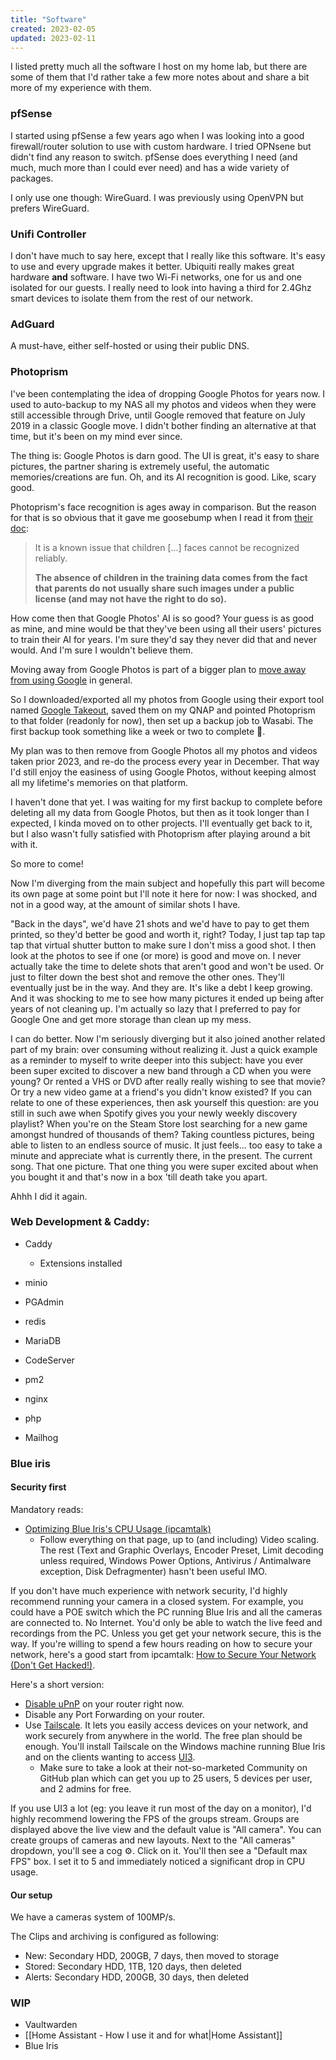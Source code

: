 ```yaml
---
title: "Software"
created: 2023-02-05
updated: 2023-02-11
---
```

I listed pretty much all the software I host on my home lab, but there are some of them that I'd rather take a few more notes about and share a bit more of my experience with them.

### pfSense
I started using pfSense a few years ago when I was looking into a good firewall/router solution to use with custom hardware. I tried OPNsene but didn't find any reason to switch. pfSense does everything I need (and much, much more than I could ever need) and has a wide variety of packages. 

I only use one though: WireGuard. I was previously using OpenVPN but prefers WireGuard.

### Unifi Controller
I don't have much to say here, except that I really like this software. It's easy to use and every upgrade makes it better. Ubiquiti really makes great hardware **and** software. I have two Wi-Fi networks, one for us and one isolated for our guests. I really need to look into having a third for 2.4Ghz smart devices to isolate them from the rest of our network. 

### AdGuard
A must-have, either self-hosted or using their public DNS. 

### Photoprism
I've been contemplating the idea of dropping Google Photos for years now. I used to auto-backup to my NAS all my photos and videos when they were still accessible through Drive, until Google removed that feature on July 2019 in a classic Google move. I didn't bother finding an alternative at that time, but it's been on my mind ever since.

The thing is: Google Photos is darn good. The UI is great, it's easy to share pictures, the partner sharing is extremely useful, the automatic memories/creations are fun. Oh, and its AI recognition is good. Like, scary good. 

Photoprism's face recognition is ages away in comparison. But the reason for that is so obvious that it gave me goosebump when I read it from [their doc](https://docs.photoprism.app/user-guide/organize/people/#asian-faces-and-children):

>It is a known issue that children [...] faces cannot be recognized reliably. 
>
>**The absence of children in the training data comes from the fact that parents do not usually share such images under a public license (and may not have the right to do so).**

How come then that Google Photos' AI is so good? Your guess is as good as mine, and mine would be that they've been using all their users' pictures to train their AI for years. I'm sure they'd say they never did that and never would. And I'm sure I wouldn't believe them.

Moving away from Google Photos is part of a bigger plan to [move away from using Google](From%20the%20Google%20Ecosystem%20to%20kinda%20self-hosted.md) in general.

So I downloaded/exported all my photos from Google using their export tool named [Google Takeout](https://takeout.google.com/), saved them on my QNAP and pointed Photoprism to that folder (readonly for now), then set up a backup job to Wasabi. The first backup took something like a week or two to complete 😬.

My plan was to then remove from Google Photos all my photos and videos taken prior 2023, and re-do the process every year in December. That way I'd still enjoy the easiness of using Google Photos, without keeping almost all my lifetime's memories on that platform.

I haven't done that yet. I was waiting for my first backup to complete before deleting all my data from Google Photos, but then as it took longer than I expected, I kinda moved on to other projects. I'll eventually get back to it, but I also wasn't fully satisfied with Photoprism after playing around a bit with it.

So more to come!

Now I'm diverging from the main subject and hopefully this part will become its own page at some point but I'll note it here for now: I was shocked, and not in a good way, at the amount of similar shots I have.

"Back in the days", we'd have 21 shots and we'd have to pay to get them printed, so they'd better be good and worth it, right? Today, I just tap tap tap tap that virtual shutter button to make sure I don't miss a good shot. I then look at the photos to see if one (or more) is good and move on. I never actually take the time to delete shots that aren't good and won't be used. Or just to filter down the best shot and remove the other ones. They'll eventually just be in the way. And they are. It's like a debt I keep growing. And it was shocking to me to see how many pictures it ended up being after years of not cleaning up. I'm actually so lazy that I preferred to pay for Google One and get more storage than clean up my mess.

I can do better. Now I'm seriously diverging but it also joined another related part of my brain: over consuming without realizing it. Just a quick example as a reminder to myself to write deeper into this subject: have you ever been super excited to discover a new band through a CD when you were young? Or rented a VHS or DVD after really really wishing to see that movie? Or try a new video game at a friend's you didn't know existed? If you can relate to one of these experiences, then ask yourself this question: are you still in such awe when Spotify gives you your newly weekly discovery playlist? When you're on the Steam Store lost searching for a new game amongst hundred of thousands of them? Taking countless pictures, being able to listen to an endless source of music. It just feels... too easy to take a minute and appreciate what is currently there, in the present. The current song. That one picture. That one thing you were super excited about when you bought it and that's now in a box 'till death take you apart.

Ahhh I did it again.

### Web Development & Caddy: 
- Caddy
	- Extensions installed

- minio
- PGAdmin
- redis
- MariaDB
- CodeServer
- pm2
- nginx
- php
- Mailhog

### Blue iris
#### Security first
Mandatory reads:
- [Optimizing Blue Iris's CPU Usage (ipcamtalk)](https://ipcamtalk.com/wiki/optimizing-blue-iris-s-cpu-usage/)
	- Follow everything on that page, up to (and including) Video scaling. The rest (Text and Graphic Overlays, Encoder Preset, Limit decoding unless required, Windows Power Options, Antivirus / Antimalware exception, Disk Defragmenter) hasn't been useful IMO.

If you don't have much experience with network security, I'd highly recommend running your camera in a closed system. For example, you could have a POE switch which the PC running Blue Iris and all the cameras are connected to. No Internet. You'd only be able to watch the live feed and recordings from the PC. Unless you get get your network secure, this is the way. If you're willing to spend a few hours reading on how to secure your network, here's a good start from ipcamtalk: [How to Secure Your Network (Don't Get Hacked!)](https://ipcamtalk.com/wiki/how-to-secure-your-network-don-t-get-hacked/).

Here's a short version:
- [Disable uPnP](https://lifehacker.com/disable-upnp-on-your-wireless-router-already-1844012366) on your router right now.
- Disable any Port Forwarding on your router.
- Use [Tailscale](https://tailscale.com/). It lets you easily access devices on your network, and work securely from anywhere in the world. The free plan should be enough. You'll install Tailscale on the Windows machine running Blue Iris and on the clients wanting to access [UI3](https://ipcamtalk.com/threads/blue-iris-ui3.23528/).
	- Make sure to take a look at their not-so-marketed Community on GitHub plan which can get you up to 25 users, 5 devices per user, and 2 admins for free.

If you use UI3 a lot (eg: you leave it run most of the day on a monitor), I'd highly recommend lowering the FPS of the groups stream. Groups are displayed above the live view and the default value is "All camera". You can create groups of cameras and new layouts. Next to the "All cameras" dropdown, you'll see a cog ⚙️. Click on it. You'll then see a "Default max FPS" box. I set it to 5 and immediately noticed a significant drop in CPU usage.

#### Our setup
We have a cameras system of 100MP/s. 

The Clips and archiving is configured as following:
- New: Secondary HDD, 200GB, 7 days, then moved to storage
- Stored: Secondary HDD, 1TB, 120 days, then deleted
- Alerts: Secondary HDD, 200GB, 30 days, then deleted

### WIP
- Vaultwarden
- [[Home Assistant - How I use it and for what|Home Assistant]]
- Blue Iris
